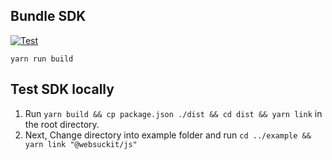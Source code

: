 ## Bundle SDK
[![Test](https://github.com/WebSuckIt/web-suck-it-js/actions/workflows/test.yml/badge.svg)](https://github.com/WebSuckIt/web-suck-it-js/actions/workflows/test.yml)

`yarn run build`

## Test SDK locally

1. Run  `yarn build && cp package.json ./dist && cd dist && yarn link` in the root directory.
2. Next, Change directory into example folder and run `cd ../example && yarn link "@websuckit/js"`
